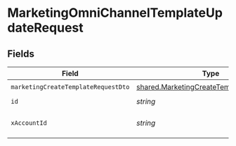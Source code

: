 # MarketingOmniChannelTemplateUpdateRequest


## Fields

| Field                                                                                                | Type                                                                                                 | Required                                                                                             | Description                                                                                          |
| ---------------------------------------------------------------------------------------------------- | ---------------------------------------------------------------------------------------------------- | ---------------------------------------------------------------------------------------------------- | ---------------------------------------------------------------------------------------------------- |
| `marketingCreateTemplateRequestDto`                                                                  | [shared.MarketingCreateTemplateRequestDto](../../models/shared/marketingcreatetemplaterequestdto.md) | :heavy_check_mark:                                                                                   | N/A                                                                                                  |
| `id`                                                                                                 | *string*                                                                                             | :heavy_check_mark:                                                                                   | N/A                                                                                                  |
| `xAccountId`                                                                                         | *string*                                                                                             | :heavy_check_mark:                                                                                   | The account identifier                                                                               |